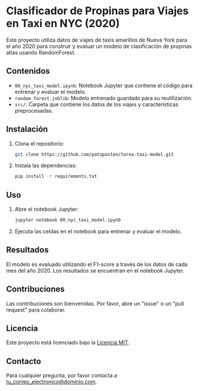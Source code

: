 # Clasificador de Propinas para Viajes en Taxi en NYC (2020)

Este proyecto utiliza datos de viajes de taxis amarillos de Nueva York para el año 2020 para construir y evaluar un modelo de clasificación de propinas altas usando RandomForest.

## Contenidos

- `00_nyc_taxi_model.ipynb`: Notebook Jupyter que contiene el código para entrenar y evaluar el modelo.
- `random_forest.joblib`: Modelo entrenado guardado para su reutilización.
- `src/`: Carpeta que contiene los datos de los viajes y características preprocesadas.

## Instalación

1. Clona el repositorio:

    ```bash
    git clone https://github.com/patopasten/tarea-taxi-model.git
    ```

3. Instala las dependencias:

    ```bash
    pip install -r requirements.txt
    ```

## Uso

1. Abre el notebook Jupyter:

    ```bash
    jupyter notebook 00_nyc_taxi_model.ipynb
    ```

2. Ejecuta las celdas en el notebook para entrenar y evaluar el modelo.

## Resultados

El modelo es evaluado utilizando el F1-score a través de los datos de cada mes del año 2020. Los resultados se encuentran en el notebook Jupyter.

## Contribuciones

Las contribuciones son bienvenidas. Por favor, abre un "issue" o un "pull request" para colaborar.

## Licencia

Este proyecto está licenciado bajo la [Licencia MIT](https://opensource.org/licenses/MIT).

## Contacto

Para cualquier pregunta, por favor contacta a [tu_correo_electronico@dominio.com](mailto:tu_correo_electronico@dominio.com).
